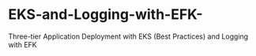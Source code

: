 # EKS-and-Logging-with-EFK-
Three-tier Application Deployment with EKS (Best Practices) and Logging with EFK
